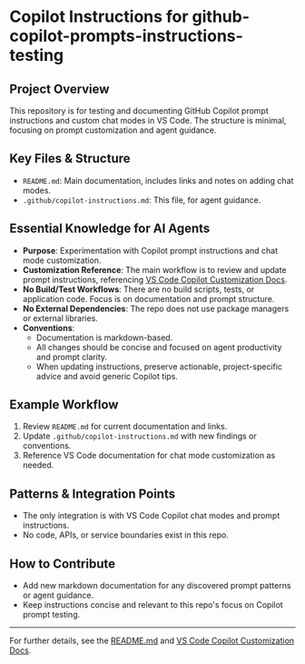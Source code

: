 # Copilot Instructions for github-copilot-prompts-instructions-testing

## Project Overview
This repository is for testing and documenting GitHub Copilot prompt instructions and custom chat modes in VS Code. The structure is minimal, focusing on prompt customization and agent guidance.

## Key Files & Structure
- `README.md`: Main documentation, includes links and notes on adding chat modes.
- `.github/copilot-instructions.md`: This file, for agent guidance.

## Essential Knowledge for AI Agents
- **Purpose**: Experimentation with Copilot prompt instructions and chat mode customization.
- **Customization Reference**: The main workflow is to review and update prompt instructions, referencing [VS Code Copilot Customization Docs](https://code.visualstudio.com/docs/copilot/customization/custom-chat-modes).
- **No Build/Test Workflows**: There are no build scripts, tests, or application code. Focus is on documentation and prompt structure.
- **No External Dependencies**: The repo does not use package managers or external libraries.
- **Conventions**:
  - Documentation is markdown-based.
  - All changes should be concise and focused on agent productivity and prompt clarity.
  - When updating instructions, preserve actionable, project-specific advice and avoid generic Copilot tips.

## Example Workflow
1. Review `README.md` for current documentation and links.
2. Update `.github/copilot-instructions.md` with new findings or conventions.
3. Reference VS Code documentation for chat mode customization as needed.

## Patterns & Integration Points
- The only integration is with VS Code Copilot chat modes and prompt instructions.
- No code, APIs, or service boundaries exist in this repo.

## How to Contribute
- Add new markdown documentation for any discovered prompt patterns or agent guidance.
- Keep instructions concise and relevant to this repo's focus on Copilot prompt testing.

---
For further details, see the [README.md](../README.md) and [VS Code Copilot Customization Docs](https://code.visualstudio.com/docs/copilot/customization/custom-chat-modes).
